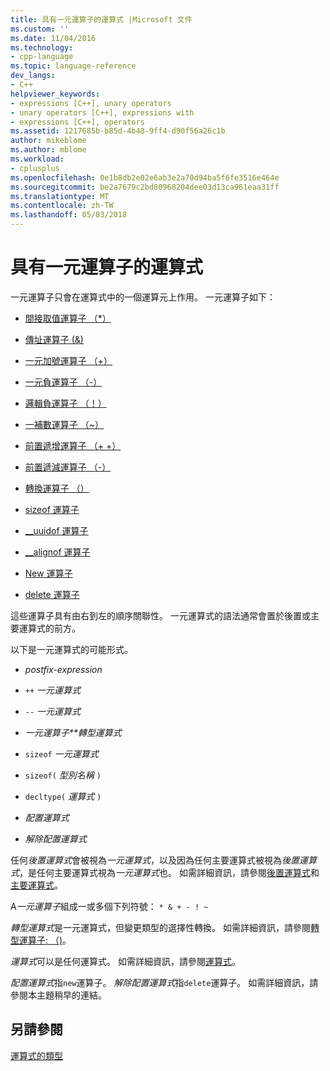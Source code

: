 ```yaml
---
title: 具有一元運算子的運算式 |Microsoft 文件
ms.custom: ''
ms.date: 11/04/2016
ms.technology:
- cpp-language
ms.topic: language-reference
dev_langs:
- C++
helpviewer_keywords:
- expressions [C++], unary operators
- unary operators [C++], expressions with
- expressions [C++], operators
ms.assetid: 1217685b-b85d-4b48-9ff4-d90f56a26c1b
author: mikeblome
ms.author: mblome
ms.workload:
- cplusplus
ms.openlocfilehash: 0e1b8db2e02e6ab3e2a70d94ba5f6fe3516e464e
ms.sourcegitcommit: be2a7679c2bd80968204dee03d13ca961eaa31ff
ms.translationtype: MT
ms.contentlocale: zh-TW
ms.lasthandoff: 05/03/2018
---
```

# <a name="expressions-with-unary-operators"></a>具有一元運算子的運算式
一元運算子只會在運算式中的一個運算元上作用。 一元運算子如下：  
  
-   [間接取值運算子 （*）](../cpp/indirection-operator-star.md)  
  
-   [傳址運算子 (&)](../cpp/address-of-operator-amp.md)  
  
-   [一元加號運算子 （+）](../cpp/unary-plus-and-negation-operators-plus-and.md)  
  
-   [一元負運算子 （-）](../cpp/unary-plus-and-negation-operators-plus-and.md)  
  
-   [邏輯負運算子 （！）](../cpp/logical-negation-operator-exclpt.md)  
  
-   [一補數運算子 （~）](../cpp/one-s-complement-operator-tilde.md)  
  
-   [前置遞增運算子 （+ +）](../cpp/prefix-increment-and-decrement-operators-increment-and-decrement.md)  
  
-   [前置遞減運算子 （-）](../cpp/prefix-increment-and-decrement-operators-increment-and-decrement.md)  
  
-   [轉換運算子 （）](../cpp/cast-operator-parens.md)  
  
-   [sizeof 運算子](../cpp/sizeof-operator.md)  
  
-   [__uuidof 運算子](../cpp/uuidof-operator.md)  
  
-   [__alignof 運算子](../cpp/alignof-operator.md)  
  
-   [New 運算子](../cpp/new-operator-cpp.md)  
  
-   [delete 運算子](../cpp/delete-operator-cpp.md)  
  
 這些運算子具有由右到左的順序關聯性。 一元運算式的語法通常會置於後置或主要運算式的前方。  
  
 以下是一元運算式的可能形式。  
  
-   *postfix-expression*  
  
-   `++` *一元運算式*  
  
-   `--` *一元運算式*  
  
-   *一元運算子**轉型運算式*  
  
-   `sizeof` *一元運算式*  
  
-   `sizeof(` *型別名稱* `)`  
  
-   `decltype(` *運算式* `)`  
  
-   *配置運算式*  
  
-   *解除配置運算式*  
  
 任何*後置運算式*會被視為*一元運算式*，以及因為任何主要運算式被視為*後置運算式*，是任何主要運算式視為*一元運算式*也。 如需詳細資訊，請參閱[後置運算式](../cpp/postfix-expressions.md)和[主要運算式](../cpp/primary-expressions.md)。  
  
 A*一元運算子*組成一或多個下列符號： `* & + - ! ~`  
  
 *轉型運算式*是一元運算式，但變更類型的選擇性轉換。 如需詳細資訊，請參閱[轉型運算子: （)](../cpp/cast-operator-parens.md)。  
  
 *運算式*可以是任何運算式。 如需詳細資訊，請參閱[運算式](../cpp/expressions-cpp.md)。  
  
 *配置運算式*指`new`運算子。 *解除配置運算式*指`delete`運算子。 如需詳細資訊，請參閱本主題稍早的連結。  
  
## <a name="see-also"></a>另請參閱  
 [運算式的類型](../cpp/types-of-expressions.md)